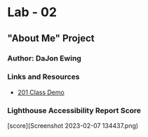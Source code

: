 # Lab - 02

## "About Me" Project

### Author: DaJon Ewing

### Links and Resources

* [201 Class Demo](https://github.com/codefellows/seattle-code-201d97/blob/main/class-02/inclass-demo-project-setup/js/app.js)

### Lighthouse Accessibility Report Score

[score](Screenshot 2023-02-07 134437.png)
